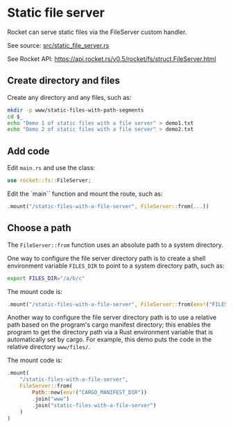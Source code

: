 # Static file server

Rocket can serve static files via the FileServer custom handler.

See source:
[src/static_file_server.rs](../../src/static_file_server.rs)

See Rocket API:
<https://api.rocket.rs/v0.5/rocket/fs/struct.FileServer.html>


## Create directory and files

Create any directory and any files, such as:

```sh
mkdir -p www/static-files-with-path-segments
cd $_
echo "Demo 1 of static files with a file server" > demo1.txt
echo "Demo 2 of static files with a file server" > demo2.txt
```


## Add code

Edit `main.rs` and use the class:

```rust
use rocket::fs::FileServer;
```

Edit the `main`` function and mount the route, such as:

```rust
.mount("/static-files-with-a-file-server", FileServer::from(...))
```


## Choose a path

The `FileServer::from` function uses an absolute path to a system directory.

One way to configure the file server directory path is to create a shell environment variable `FILES_DIR` to point to a system directory path, such as:

```sh
export FILES_DIR="/a/b/c"
```

The mount code is:

```rust
.mount("/static-files-with-a-file-server", FileServer::from(env!("FILES_DIR")))
```

Another way to configure the file server directory path is to use a relative path
based on the program's cargo manifest directory; this enables the program to get
the directory path via a Rust environment variable that is automatically set by
cargo. For example, this demo puts the code in the relative directory `www/files/`.

The mount code is:

```rust
.mount(
    "/static-files-with-a-file-server", 
    FileServer::from(
        Path::new(env!("CARGO_MANIFEST_DIR"))
        .join("www")
        .join("static-files-with-a-file-server")
    )
)
```
